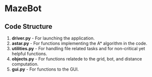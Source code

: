 # MazeBot
## Code Structure
1. **driver.py** - For launching the application.
2. **astar.py** - For functions implementing the A* algorithm in the code.
3. **utilities.py** - For handling file related tasks and for non-critical yet helpful functions.
4. **objects.py** - For functions relatede to the grid, bot, and distance computation.
5. **gui.py** - For functions to the GUI.
